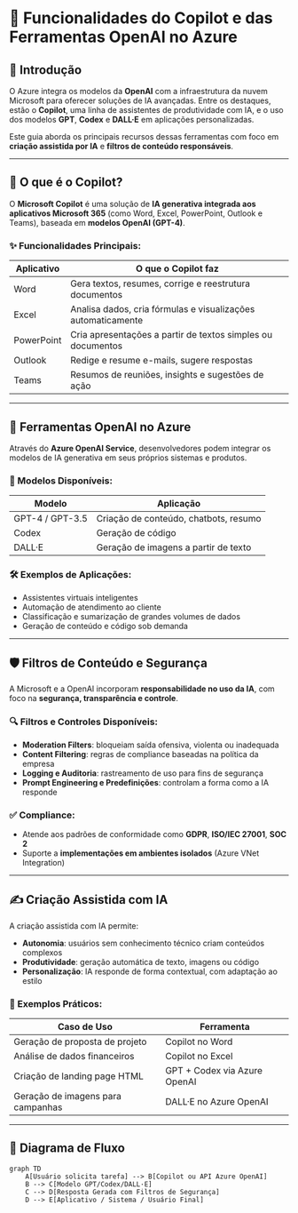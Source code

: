 # 🤖 Funcionalidades do Copilot e das Ferramentas OpenAI no Azure

## 📘 Introdução

O Azure integra os modelos da **OpenAI** com a infraestrutura da nuvem Microsoft para oferecer soluções de IA avançadas. Entre os destaques, estão o **Copilot**, uma linha de assistentes de produtividade com IA, e o uso dos modelos **GPT**, **Codex** e **DALL·E** em aplicações personalizadas.

Este guia aborda os principais recursos dessas ferramentas com foco em **criação assistida por IA** e **filtros de conteúdo responsáveis**.

---

## 🤝 O que é o Copilot?

O **Microsoft Copilot** é uma solução de **IA generativa integrada aos aplicativos Microsoft 365** (como Word, Excel, PowerPoint, Outlook e Teams), baseada em **modelos OpenAI (GPT-4)**.

### ✨ Funcionalidades Principais:

| Aplicativo     | O que o Copilot faz                                           |
|----------------|---------------------------------------------------------------|
| Word           | Gera textos, resumes, corrige e reestrutura documentos        |
| Excel          | Analisa dados, cria fórmulas e visualizações automaticamente  |
| PowerPoint     | Cria apresentações a partir de textos simples ou documentos   |
| Outlook        | Redige e resume e-mails, sugere respostas                     |
| Teams          | Resumos de reuniões, insights e sugestões de ação             |

---

## 🧠 Ferramentas OpenAI no Azure

Através do **Azure OpenAI Service**, desenvolvedores podem integrar os modelos de IA generativa em seus próprios sistemas e produtos.

### 🔧 Modelos Disponíveis:

| Modelo     | Aplicação                         |
|------------|-----------------------------------|
| GPT-4 / GPT-3.5 | Criação de conteúdo, chatbots, resumo |
| Codex      | Geração de código                 |
| DALL·E     | Geração de imagens a partir de texto |

### 🛠️ Exemplos de Aplicações:

- Assistentes virtuais inteligentes
- Automação de atendimento ao cliente
- Classificação e sumarização de grandes volumes de dados
- Geração de conteúdo e código sob demanda

---

## 🛡️ Filtros de Conteúdo e Segurança

A Microsoft e a OpenAI incorporam **responsabilidade no uso da IA**, com foco na **segurança, transparência e controle**.

### 🔍 Filtros e Controles Disponíveis:

- **Moderation Filters**: bloqueiam saída ofensiva, violenta ou inadequada
- **Content Filtering**: regras de compliance baseadas na política da empresa
- **Logging e Auditoria**: rastreamento de uso para fins de segurança
- **Prompt Engineering e Predefinições**: controlam a forma como a IA responde

### ✅ Compliance:

- Atende aos padrões de conformidade como **GDPR**, **ISO/IEC 27001**, **SOC 2**
- Suporte a **implementações em ambientes isolados** (Azure VNet Integration)

---

## ✍️ Criação Assistida com IA

A criação assistida com IA permite:

- **Autonomia**: usuários sem conhecimento técnico criam conteúdos complexos
- **Produtividade**: geração automática de texto, imagens ou código
- **Personalização**: IA responde de forma contextual, com adaptação ao estilo

### 🧪 Exemplos Práticos:

| Caso de Uso                        | Ferramenta                     |
|-----------------------------------|--------------------------------|
| Geração de proposta de projeto    | Copilot no Word                |
| Análise de dados financeiros      | Copilot no Excel               |
| Criação de landing page HTML      | GPT + Codex via Azure OpenAI   |
| Geração de imagens para campanhas | DALL·E no Azure OpenAI         |

---

## 📌 Diagrama de Fluxo

```mermaid
graph TD
    A[Usuário solicita tarefa] --> B[Copilot ou API Azure OpenAI]
    B --> C[Modelo GPT/Codex/DALL·E]
    C --> D[Resposta Gerada com Filtros de Segurança]
    D --> E[Aplicativo / Sistema / Usuário Final]
